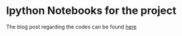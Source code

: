 # Ipython Notebooks for the project 

The blog post regarding the codes can be found [here](https://medium.com/@siddharthjindal1997/week-3-4-google-summer-of-code-f2f23c3bcb44)